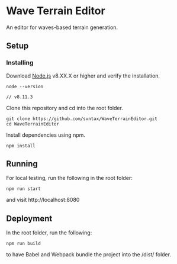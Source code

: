 # Wave Terrain Editor

An editor for waves-based terrain generation.

## Setup

### Installing

Download [Node.js](https://nodejs.org/en/) v8.XX.X or higher and verify the installation.

```
node --version

// v8.11.3
```

Clone this repository and cd into the root folder.

```
git clone https://github.com/svntax/WaveTerrainEditor.git
cd WaveTerrainEditor
```

Install dependencies using npm.

```
npm install
```

## Running

For local testing, run the following in the root folder:

```
npm run start
```

and visit http://localhost:8080

## Deployment

In the root folder, run the following:

```
npm run build
```

to have Babel and Webpack bundle the project into the /dist/ folder.
